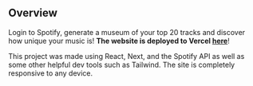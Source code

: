 ## Overview

Login to Spotify, generate a museum of your top 20 tracks and discover how unique your music is! **The website is deployed to Vercel [here](https://spotify-museum.vercel.app/)**!

This project was made using React, Next, and the Spotify API as well as some other helpful dev tools such as Tailwind. The site is completely responsive to any device.
